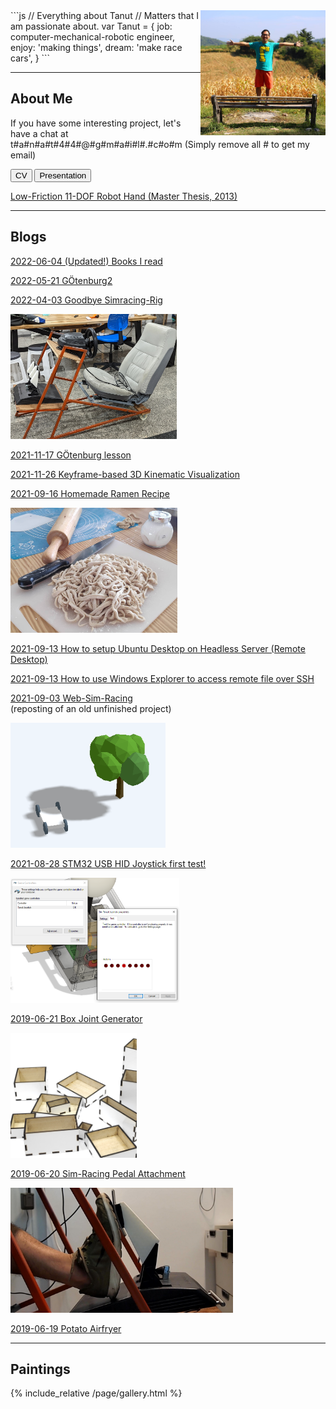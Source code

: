 <img src="/image/tanut.jpg" alt="tanut" height="200" style="float: right"/>
```js
// Everything about Tanut 
// Matters that I am passionate about.
var Tanut = { 
    job: computer-mechanical-robotic engineer,
    enjoy: 'making things',
    dream: 'make race cars',
}
```

* * *

## About Me

If you have some interesting project, let's have a chat at t#a#n#a#t#4#4#@#g#m#a#i#l#.#c#o#m (Simply remove all # to get my email)

<button type="button" onclick="window.open('/assets/resume2021_6.pdf')">CV</button>
<button type="button" onclick="window.open('/assets/TanutPresentation_210803.pdf')">Presentation</button>

[Low-Friction 11-DOF Robot Hand (Master Thesis, 2013)](/assets/master_thesis.pdf)

* * *

## Blogs

[2022-06-04 (Updated!) Books I read](/post/booksiread)

[2022-05-21 GÖtenburg2](/post/2022-05-21-gotenborg)

[2022-04-03 Goodbye Simracing-Rig](/post/2022-04-03-goodbye-simracing-rig)

<img src="/image/simrig4.jpg" height="200"/>

[2021-11-17 GÖtenburg lesson](/post/2021-11-17-gotenborg)

[2021-11-26 Keyframe-based 3D Kinematic Visualization](/assets/3d-kinematic-visualization/index.html)

[2021-09-16 Homemade Ramen Recipe](/post/ramen-recipe)

<img src="/image/ramen.jpg" height="200"/>

[2021-09-13 How to setup Ubuntu Desktop on Headless Server (Remote Desktop)](/post/2021-09-13-ubuntu-desktop-on-headless-server)

[2021-09-13 How to use Windows Explorer to access remote file over SSH
](/post/2021-09-13-wsl2-sshfs)

[2021-09-03 Web-Sim-Racing](/assets/web-sim-racing/index.html) <br/>
(reposting of an old unfinished project)

<img src="/assets/web-sim-racing/images/200722.PNG" height="200"/>

[2021-08-28 STM32 USB HID Joystick first test!](/post/2021-08-28-stm32-usb-joystick)

<img src="/image/210828usbjoystickdevice.png" height="200"/>

[2019-06-21 Box Joint Generator](/post/2019-06-21-box-joint-generator)

<img src="/image/boxbox.png" height="200"/>

[2019-06-20 Sim-Racing Pedal Attachment](/post/2019-06-20-simracing-pedal-attachment)

<img src="/image/thrustmaster-pedal-after.jpg" height="200"/>

[2019-06-19 Potato Airfryer](/post/2019-06-19-potato-airfryer)

* * *

## Paintings

{% include_relative /page/gallery.html %}